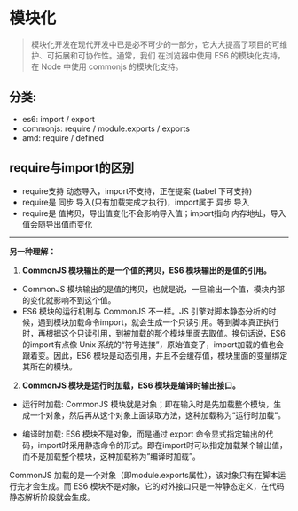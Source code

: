# 模块化

> 模块化开发在现代开发中已是必不可少的一部分，它大大提高了项目的可维护、可拓展和可协作性。通常，我们 在浏览器中使用 ES6 的模块化支持，在 Node 中使用 commonjs 的模块化支持。


## 分类:

* es6: import / export
* commonjs: require / module.exports / exports
* amd: require / defined



## require与import的区别

* require支持 动态导入，import不支持，正在提案 (babel 下可支持)
* require是 同步 导入(只有加载完成才执行)，import属于 异步 导入
* require是 值拷贝，导出值变化不会影响导入值；import指向 内存地址，导入值会随导出值而变化

******************************************************************************************************************************
**另一种理解：**


1. **CommonJS 模块输出的是一个值的拷贝，ES6 模块输出的是值的引用。**

* CommonJS 模块输出的是值的拷贝，也就是说，一旦输出一个值，模块内部的变化就影响不到这个值。
* ES6 模块的运行机制与 CommonJS 不一样。JS 引擎对脚本静态分析的时候，遇到模块加载命令import，就会生成一个只读引用。等到脚本真正执行时，再根据这个只读引用，到被加载的那个模块里面去取值。换句话说，ES6 的import有点像 Unix 系统的“符号连接”，原始值变了，import加载的值也会跟着变。因此，ES6 模块是动态引用，并且不会缓存值，模块里面的变量绑定其所在的模块。





2. **CommonJS 模块是运行时加载，ES6 模块是编译时输出接口。**


* 运行时加载: CommonJS 模块就是对象；即在输入时是先加载整个模块，生成一个对象，然后再从这个对象上面读取方法，这种加载称为“运行时加载”。


* 编译时加载: ES6 模块不是对象，而是通过 export 命令显式指定输出的代码，import时采用静态命令的形式。即在import时可以指定加载某个输出值，而不是加载整个模块，这种加载称为“编译时加载”。


CommonJS 加载的是一个对象（即module.exports属性），该对象只有在脚本运行完才会生成。而 ES6 模块不是对象，它的对外接口只是一种静态定义，在代码静态解析阶段就会生成。